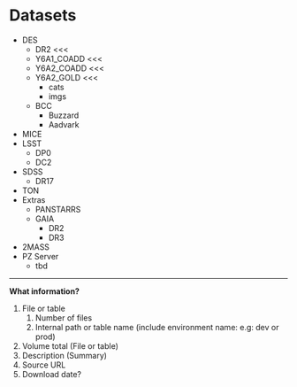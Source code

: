 # Datasets

 * DES
   * DR2 <<<
   * Y6A1_COADD <<<   
   * Y6A2_COADD <<<
   * Y6A2_GOLD <<<
     * cats
     * imgs
   * BCC
     * Buzzard
     * Aadvark
  * MICE
 * LSST
   * DP0  
   * DC2
 * SDSS
   * DR17
 * TON
 * Extras
   * PANSTARRS
   * GAIA
     * DR2
     * DR3
  * 2MASS
 * PZ Server
   * tbd

----

**What information?**

1. File or table
   1. Number of files
   1. Internal path or table name (include environment name: e.g: dev or prod)
2. Volume total (File or table)
3. Description (Summary)
4. Source URL
5. Download date?
